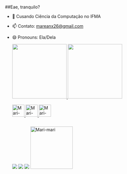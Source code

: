 ##Eae, tranquilo?

- 🌱 Cusando Ciência da Computação no IFMA
- 📫 Contato: mareanx26@gmail.com
- 😄 Pronouns: Ela/Dela

     <div>
    <a href=https://github.com/Mareanx>
    <img height="180cm" src="https://github-readme-stats.vercel.app/api?username=Mareanx&show_icons=true=true&theme=synthwave&include_all_commits=true&count_private=true"/>
    <img height="180cm" src="https://github-readme-stats.vercel.app/api/top-langs/?username=Mareanx&layout=compact&langs_count=16&theme=synthwave"/>
      </div>
     <div style="display: inline_block"><br>
          <img align "center" alt="Mari-html" height="40cm" width="40cm" src="https://cdn.jsdelivr.net/gh/devicons/devicon/icons/html5/html5-plain.svg">
          <img align "center" alt="Mari-CSS" height="40cm" width="40cm" src="https://cdn.jsdelivr.net/gh/devicons/devicon/icons/css3/css3-plain.svg">
          <img align "center" alt="Mari-JS"  height="40cm"  width="40cm" src="https://cdn.jsdelivr.net/gh/devicons/devicon/icons/javascript/javascript-plain.svg">
     
     </div>
     
     ##
     <div>
      <a href="https://www.instagram.com/mareanxr" target="_blank"><img src="https://img.shields.io/badge/Instagram-E4405F?style=for-the-badge&logo=instagram&logoColor=white" target="_blank"></a>  
      <a href="https://twitter.com/Mareanxr" target="_blank"><img src="https://img.shields.io/badge/Twitter-1DA1F2?style=for-the-badge&logo=twitter&logoColor=white" target="_blank"></a> 
      <a href="https://discord.com/channels/967531015222489118/967531015222489121" target"_blank"> <img src="https://img.shields.io/badge/Discord-7289DA?style=for-the-badge&logo=discord&logoColor=white" target="_blank"></a>
       <img align "right"  alt="Mari-mari" height="140cm" width"140cm" src="https://media.discordapp.net/attachments/967241020129570869/967244316391137290/Webp.net-gifmaker.gif">
       
          
          
          
          
          
     </div>
     

          
  


          

          

